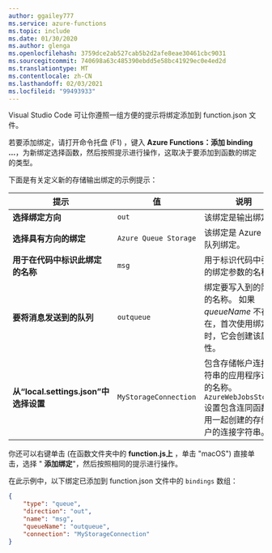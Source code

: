 ```yaml
---
author: ggailey777
ms.service: azure-functions
ms.topic: include
ms.date: 01/30/2020
ms.author: glenga
ms.openlocfilehash: 3759dce2ab527cab5b2d2afe8eae30461cbc9031
ms.sourcegitcommit: 740698a63c485390ebdd5e58bc41929ec0e4ed2d
ms.translationtype: MT
ms.contentlocale: zh-CN
ms.lasthandoff: 02/03/2021
ms.locfileid: "99493933"
---
```

Visual Studio Code 可让你遵照一组方便的提示将绑定添加到 function.json 文件。 

若要添加绑定，请打开命令托盘 (F1) ，键入 **Azure Functions：添加 binding ...**，为新绑定选择函数，然后按照提示进行操作，这取决于要添加到函数的绑定的类型。 

下面是有关定义新的存储输出绑定的示例提示：

| 提示 | 值 | 说明 |
| -------- | ----- | ----------- |
| **选择绑定方向** | `out` | 该绑定是输出绑定。 |
| **选择具有方向的绑定** | `Azure Queue Storage` | 该绑定是 Azure 存储队列绑定。 |
| **用于在代码中标识此绑定的名称** | `msg` | 用于标识代码中引用的绑定参数的名称。 |
| **要将消息发送到的队列** | `outqueue` | 绑定要写入到的队列的名称。 如果 *queueName* 不存在，首次使用绑定时，它会创建该属性。 |
| **从“local.settings.json”中选择设置** | `MyStorageConnection` | 包含存储帐户连接字符串的应用程序设置的名称。 `AzureWebJobsStorage` 设置包含连同函数应用一起创建的存储帐户的连接字符串。 |

你还可以右键单击 (在函数文件夹中的 **function.js上** ，单击 "macOS") 直接单击，选择 " **添加绑定**"，然后按照相同的提示进行操作。

在此示例中，以下绑定已添加到 function.json 文件中的 `bindings` 数组：

```json
{
    "type": "queue",
    "direction": "out",
    "name": "msg",
    "queueName": "outqueue",
    "connection": "MyStorageConnection"
}
```